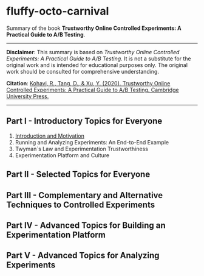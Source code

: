 # fluffy-octo-carnival

Summary of the book **Trustworthy Online Controlled Experiments: A Practical Guide to A/B Testing**.

---

**Disclaimer**: This summary is based on *Trustworthy Online Controlled Experiments: A Practical Guide to A/B Testing*. It is not a substitute for the original work and is intended for educational purposes only. The original work should be consulted for comprehensive understanding.

**Citation**: [Kohavi, R., Tang, D., & Xu, Y. (2020). Trustworthy Online Controlled Experiments: A Practical Guide to A/B Testing. Cambridge University Press.](https://www.amazon.com/Trustworthy-Online-Controlled-Experiments-Practical/dp/1108724264)

---

## Part I - Introductory Topics for Everyone

1. [Introduction and Motivation](chapters/ch1.md)
1. Running and Analyzing Experiments: An End-to-End Example
1. Twyman`s Law and Experimentation Trustworthiness
1. Experimentation Platform and Culture


## Part II - Selected Topics for Everyone

## Part III - Complementary and Alternative Techniques to Controlled Experiments

## Part IV - Advanced Topics for Building an Experimentation Platform

## Part V - Advanced Topics for Analyzing Experiments
